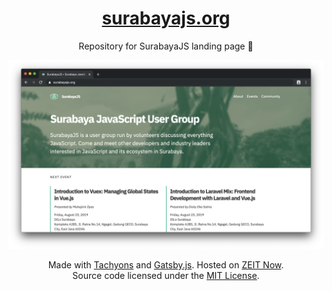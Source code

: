 <!-- markdownlint-disable MD033 -->

<div align='center'>

# [surabayajs.org](https://surabayajs.org)

Repository for SurabayaJS landing page 🐊

![preview](preview.png)

Made with [Tachyons](https://tachyons.io) and [Gatsby.js](https://gatsbyjs.org). Hosted on [ZEIT Now](https://zeit.co/now). <br>
Source code licensed under the [MIT License](./LICENSE).

</div>

